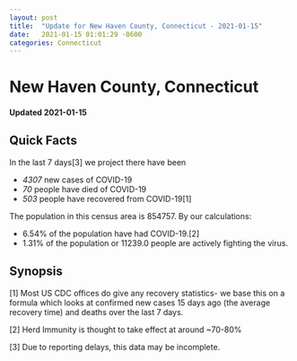 ```yaml
---
layout: post
title:  "Update for New Haven County, Connecticut - 2021-01-15"
date:   2021-01-15 01:01:29 -0600
categories: Connecticut
---
```


# New Haven County, Connecticut
#### Updated 2021-01-15

## Quick Facts

In the last 7 days[3] we project there have been
- *4307* new cases of COVID-19
- *70* people have died of COVID-19
- *503* people have recovered from COVID-19[1]

The population in this census area is 854757. By our calculations:
- 6.54% of the population have had COVID-19.[2]
- 1.31% of the population or 11239.0 people are actively fighting the virus.

## Synopsis




[1] Most US CDC offices do give any recovery statistics- we base this on a formula which looks at confirmed new cases
15 days ago (the average recovery time) and deaths over the last 7 days.

[2] Herd Immunity is thought to take effect at around ~70-80%

[3] Due to reporting delays, this data may be incomplete.
 
    